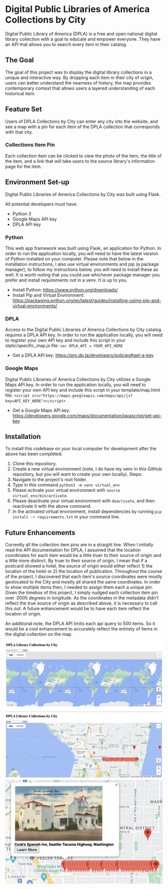 # Digital Public Libraries of America Collections by City
Digital Public Library of America (DPLA) is a free and open national digital library collection with a goal to educate and empower everyone.  They have an API that allows you to search every item in their catalog.
 
## The Goal
The goal of this project was to display the digital library collections in a unique and interactive way.  By dropping each item in their city of origin, users can better understand the nearness of history, the map provides contemporary context that allows users a layered understanding of each historical item.
 
## Feature Set
Users of DPLA Collections by City can enter any city into the website, and see a map with a pin for each item of the DPLA collection that corresponds with that city.
 
### Collections Item Pin
Each collection item can be clicked to view the photo of the item, the title of the item, and a link that will take users to the source library's information page for the item.
 
## Environment Set-up
Digital Public Libraries of America Collections by City was built using Flask.
 
All potential developers must have:
- Python 3
- Google Maps API key
- DPLA API key
 
### Python
This web app framework was built using Flask, an application for Python.  In order to run the application locally, you will need to have the latest version of Python installed on your computer.  Please note that below in the installation instructions, I also use virtual environments and pip (a package manager), to follow my instructions below, you will need to install these as well. It is worth noting that you could use whichever package manager you prefer and install requirements not in a venv.  It is up to you.
 
- Install Python: https://www.python.org/downloads/
- Install Pip and Virtual Environment: https://packaging.python.org/en/latest/guides/installing-using-pip-and-virtual-environments/
 
### DPLA
Access to the Digital Public Libraries of America Collections by City catalog requires a DPLA API key.  In order to run the application locally, you will need to register your own API key and include this script in your static/specific_map.js file:
​​
`var DPLA_API = YOUR_API_HERE`
- Get a DPLA API key: https://pro.dp.la/developers/policies#get-a-key
 
### Google Maps
Digital Public Libraries of America Collections by City utilizes a Google Maps API key.  In order to run the application locally, you will need to register your own API key and include this script in your template/map.html file:
​​
`<script src="https://maps.googleapis.com/maps/api/js?key=API_KEY_HERE"></script>`
- Get a Google Maps API key: https://developers.google.com/maps/documentation/javascript/get-api-key
 
 
## Installation
To install this codebase on your local computer for development after the above has been completed:
1. Clone this repository.
2. Create a new virtual environment (note, I do have my venv in this GitHub repository, but you will want to create your own locally). Steps:
  1. Navigate to the project's root folder.
  2. Type in this command `python3 -m venv virtual_env`
  3. Please activate your virtual environment with `source virtual_env/bin/activate`.
  4. Please deactivate your virtual environment with `deactivate`, and then reactivate it with the above command.
3. In the activated virtual environment, install dependencies by running `pip install -r requirements.txt` in your command line.
 
## Future Enhancements
Currently all the collection item pins are in a straight line.  When I initially read the API documentation for DPLA, I assumed that the location coordinates for each item would be a little truer to their source of origin and a little more distinct.  By truer to their source of origin, I mean that if a postcard showed a hotel, the source of origin would either reflect 1) the location of the hotel or 2) the location of publication. Throughout the course of the project, I discovered that each item's source coordinates were mostly geolocated to the City and mostly all shared the same coordinates.  In order to show multiple items then, I needed to assign them each a unique pin.  Given the timebox of this project, I simply nudged each collection item pin over .0005 degrees in longitude.  As the coordinates in the metadata didn't reflect the true source of origin as described above, it is necessary to call this out. A future enhancement would be to have each item reflect the location of origin.
 
An additional note, the DPLA API limits each api query to 500 items.  So it would be a cool enhancement to accurately reflect the entirety of items in the digital collection on the map.
 
![login screen](images/main_page.png)
![registration page](images/specific_city.png)
![main navigation page](images/specific_city_with_info_window.png)
